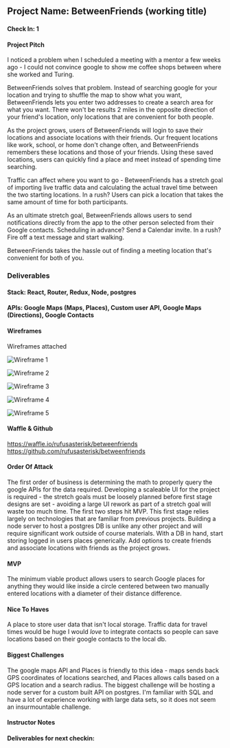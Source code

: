 ## Project Name: BetweenFriends (working title)

#### Check In: 1

#### Project Pitch
  I noticed a problem when I scheduled a meeting with a mentor a few weeks ago - I could not convince google to show me coffee shops between where she worked and Turing.
  
  BetweenFriends solves that problem. Instead of searching google for your location and trying to shuffle the map to show what you want, BetweenFriends lets you enter two addresses to create a search area for what you want. There won't be results 2 miles in the opposite direction of your friend's location, only locations that are convenient for both people.
  
  As the project grows, users of BetweenFriends will login to save their locations and associate locations with their friends. Our frequent locations like work, school, or home don't change often, and BetweenFriends remembers these locations and those of your friends. Using these saved locations, users can quickly find a place and meet instead of spending time searching.
  
  Traffic can affect where you want to go - BetweenFriends has a stretch goal of importing live traffic data and calculating the actual travel time between the two starting locations. In a rush? Users can pick a location that takes the same amount of time for both participants.
  
  As an ultimate stretch goal, BetweenFriends allows users to send notifications directly from the app to the other person selected from their Google contacts. Scheduling in advance? Send a Calendar invite. In a rush? Fire off a text message and start walking.
  
  BetweenFriends takes the hassle out of finding a meeting location that's convenient for both of you.
  
  
### Deliverables

#### Stack: React, Router, Redux, Node, postgres

#### APIs: Google Maps (Maps, Places), Custom user API, Google Maps (Directions), Google Contacts

#### Wireframes 
  Wireframes attached
  
![Wireframe 1](https://github.com/rufusasterisk/front-end-submissions-public/blob/rufusasterisk-person-project-pitch/1706/mod-3/personal-project/rufus-welsh-pp-wf-1.jpg?raw=true "Wireframe-1")

![Wireframe 2](https://github.com/rufusasterisk/front-end-submissions-public/blob/rufusasterisk-person-project-pitch/1706/mod-3/personal-project/rufus-welsh-pp-wf-2.jpg?raw=true "Wireframe-2")

![Wireframe 3](https://github.com/rufusasterisk/front-end-submissions-public/blob/rufusasterisk-person-project-pitch/1706/mod-3/personal-project/rufus-welsh-pp-wf-3.jpg?raw=true "Wireframe-3")

![Wireframe 4](https://github.com/rufusasterisk/front-end-submissions-public/blob/rufusasterisk-person-project-pitch/1706/mod-3/personal-project/rufus-welsh-pp-wf-4.jpg?raw=true "Wireframe-4")

![Wireframe 5](https://github.com/rufusasterisk/front-end-submissions-public/blob/rufusasterisk-person-project-pitch/1706/mod-3/personal-project/rufus-welsh-pp-wf-5.jpg?raw=true "Wireframe-5")

#### Waffle & Github
https://waffle.io/rufusasterisk/betweenfriends
https://github.com/rufusasterisk/betweenfriends

#### Order Of Attack
  The first order of business is determining the math to properly query the google APIs for the data required.
  Developing a scaleable UI for the project is required - the stretch goals must be loosely planned before first stage designs are set - avoiding a large UI rework as part of a stretch goal will waste too much time.
  The first two steps hit MVP. This first stage relies largely on technologies that are familiar from previous projects. Building a node server to host a postgres DB is unlike any other project and will require significant work outside of course materials.
  With a DB in hand, start storing logged in users places generically. Add options to create friends and associate locations with friends as the project grows.
  
#### MVP
  The minimum viable product allows users to search Google places for anything they would like inside a circle centered between two manually entered locations with a diameter of their distance difference.

#### Nice To Haves
  A place to store user data that isn't local storage.
  Traffic data for travel times would be huge
  I would _love_ to integrate contacts so people can save locations based on their google contacts to the local db.

#### Biggest Challenges
  The google maps API and Places is friendly to this idea - maps sends back GPS coordinates of locations searched, and Places allows calls based on a GPS location and a search radius.
  The biggest challenge will be hosting a node server for a custom built API on postgres. I'm familiar with SQL and have a lot of experience working with large data sets, so it does not seem an insurmountable challenge.

#### Instructor Notes

#### Deliverables for next checkin:
